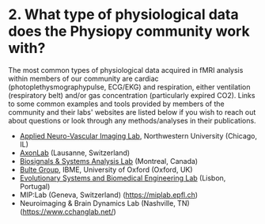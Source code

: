 # 2. What type of physiological data does the Physiopy community work with?

The most common types of physiological data acquired in fMRI analysis within members of our community are cardiac (photoplethysmographypulse, ECG/EKG) and respiration, either ventilation (respiratory belt) and/or gas concentration (particularly expired CO2). Links to some common examples and tools provided by members of the community and their labs' websites are listed below if you wish to reach out about questions or look through any methods/analyses in their publications.

* [Applied Neuro-Vascular Imaging Lab](https://www.brightlab.northwestern.edu/), Northwestern University (Chicago, IL)
* [AxonLab](https://www.axonlab.org) (Lausanne, Switzerland) 
* [Biosignals & Systems Analysis Lab](https://sites.google.com/site/biosigsyslab/) (Montreal, Canada) 
* [Bulte Group](https://eng.ox.ac.uk/biomedical-image-analysis/bulte-group/), IBME, University of Oxford (Oxford, UK)  
* [Evolutionary Systems and Biomedical Engineering Lab](https://www.laseeb.org/home) (Lisbon, Portugal)  
* MIP:Lab (Geneva, Switzerland) (https://miplab.epfl.ch) 
* Neuroimaging & Brain Dynamics Lab (Nashville, TN) (https://www.cchanglab.net/) 
